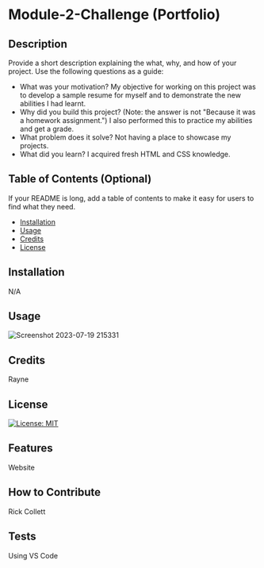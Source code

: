 # Module-2-Challenge (Portfolio)

## Description

Provide a short description explaining the what, why, and how of your project. Use the following questions as a guide:

- What was your motivation?
My objective for working on this project was to develop a sample resume for myself and to demonstrate the new abilities I had learnt. 
- Why did you build this project? (Note: the answer is not "Because it was a homework assignment.")
I also performed this to practice my abilities and get a grade.
- What problem does it solve?
Not having a place to showcase my projects.
- What did you learn?
I acquired fresh HTML and CSS knowledge.

## Table of Contents (Optional)

If your README is long, add a table of contents to make it easy for users to find what they need.

- [Installation](#installation)
- [Usage](#usage)
- [Credits](#credits)
- [License](#license)

## Installation

N/A

## Usage

![Screenshot 2023-07-19 215331](https://github.com/NormallyRayne/Module-2-Challenge/assets/80601826/0ed1e394-ee23-44b1-8416-b3b408e02d5b)

 
 
## Credits
 Rayne

## License

 [![License: MIT](https://img.shields.io/badge/License-MIT-yellow.svg)](https://opensource.org/licenses/MIT)
 

 
## Features

Website

## How to Contribute

 Rick Collett

## Tests

Using VS Code
